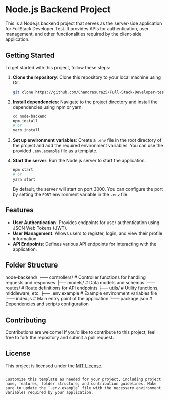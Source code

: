 # Node.js Backend Project

This is a Node.js backend project that serves as the server-side application for FullStack Developer Test. It provides APIs for authentication, user management, and other functionalities required by the client-side application.

## Getting Started

To get started with this project, follow these steps:

1. **Clone the repository**: Clone this repository to your local machine using Git.

   ```bash
   git clone https://github.com/Chandrasura25/Full-Stack-Developer-test-backend
   ```

2. **Install dependencies**: Navigate to the project directory and install the dependencies using npm or yarn.

   ```bash
   cd node-backend
   npm install
   # or
   yarn install
   ```

3. **Set up environment variables**: Create a `.env` file in the root directory of the project and add the required environment variables. You can use the provided `.env.example` file as a template.

4. **Start the server**: Run the Node.js server to start the application.

   ```bash
   npm start
   # or
   yarn start
   ```

   By default, the server will start on port 3000. You can configure the port by setting the `PORT` environment variable in the `.env` file.

## Features

- **User Authentication**: Provides endpoints for user authentication using JSON Web Tokens (JWT).
- **User Management**: Allows users to register, login, and view their profile information.
- **API Endpoints**: Defines various API endpoints for interacting with the application.

## Folder Structure


node-backend/
├── controllers/         # Controller functions for handling requests and responses
├── models/              # Data models and schemas
├── routes/              # Route definitions for API endpoints
├── utils/               # Utility functions, middleware, etc.
├── .env.example         # Example environment variables file
├── index.js             # Main entry point of the application
└── package.json         # Dependencies and scripts configuration

## Contributing

Contributions are welcome! If you'd like to contribute to this project, feel free to fork the repository and submit a pull request.

## License

This project is licensed under the [MIT License](LICENSE).
```

Customize this template as needed for your project, including project name, features, folder structure, and contribution guidelines. Make sure to update the `.env.example` file with the necessary environment variables required by your application.